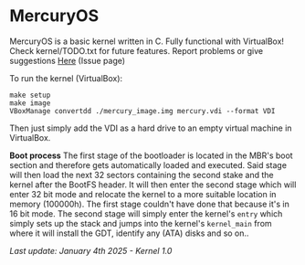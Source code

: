 # MercuryOS

MercuryOS is a basic kernel written in C. Fully functional with VirtualBox!
Check kernel/TODO.txt for future features.
Report problems or give suggestions [Here](https://github.com/rwy420/MercuryOS/issues) (Issue page)

To run the kernel (VirtualBox):
    
    make setup
    make image
    VBoxManage convertdd ./mercury_image.img mercury.vdi --format VDI
Then just simply add the VDI as a hard drive to an empty virtual machine in VirtualBox.

**Boot process**
The first stage of the bootloader is located in the MBR's boot section and therefore gets automatically loaded and executed. Said stage will then load the next 32 sectors containing the second stake and the kernel after the BootFS header. It will then enter the second stage which will enter 32 bit mode and relocate the kernel to a more suitable location in memory (100000h). The first stage couldn't have done that because it's in 16 bit mode.
The second stage will simply enter the kernel's `entry` which simply sets up the stack and jumps into the kernel's `kernel_main` from where it will install the GDT, identify any (ATA) disks and so on..

*Last update: January 4th 2025 - Kernel 1.0*

